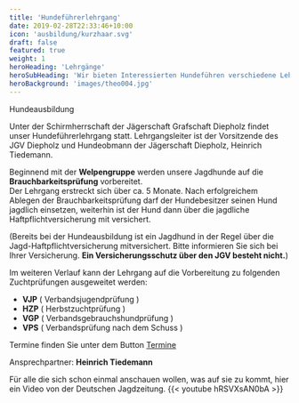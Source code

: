 ```yaml
---
title: 'Hundeführerlehrgang'
date: 2019-02-28T22:33:46+10:00
icon: 'ausbildung/kurzhaar.svg'
draft: false
featured: true
weight: 1
heroHeading: 'Lehrgänge'
heroSubHeading: 'Wir bieten Interessierten Hundeführen verschiedene Lehrgänge an'
heroBackground: 'images/theo004.jpg'
---
```

Hundeausbildung

Unter der Schirmherrschaft der Jägerschaft Grafschaft Diepholz findet unser Hundeführerlehrgang statt. Lehrgangsleiter ist der Vorsitzende des JGV Diepholz und Hundeobmann der Jägerschaft Diepholz, Heinrich Tiedemann. 

Beginnend mit der **Welpengruppe** werden unsere Jagdhunde auf die **Brauchbarkeitsprüfung** vorbereitet.  
Der Lehrgang erstreckt sich über ca. 5 Monate. Nach erfolgreichem Ablegen der Brauchbarkeitsprüfung darf der Hundebesitzer seinen Hund jagdlich einsetzen, weiterhin ist der Hund dann über die jagdliche Haftpflichtversicherung mit versichert. 

(Bereits bei der Hundeausbildung ist ein Jagdhund in der Regel über die Jagd-Haftpflichtversicherung mitversichert. Bitte informieren Sie sich bei Ihrer Versicherung. **Ein Versicherungsschutz über den JGV besteht nicht.**)

Im weiteren Verlauf kann der Lehrgang auf die Vorbereitung zu 
folgenden Zuchtprüfungen ausgeweitet werden:

* **VJP** ( Verbandsjugendprüfung )
* **HZP** ( Herbstzuchtprüfung )
* **VGP** ( Verbandsgebrauchshundprüfung )
* **VPS** ( Verbandsprüfung nach dem Schuss )

Termine finden Sie unter dem Button [Termine](/termine/)
  
  
Ansprechpartner: **Heinrich Tiedemann**


Für alle die sich schon einmal anschauen wollen, was auf sie zu kommt, hier ein Video von der Deutschen Jagdzeitung.
{{< youtube hRSVXsAN0bA >}}
